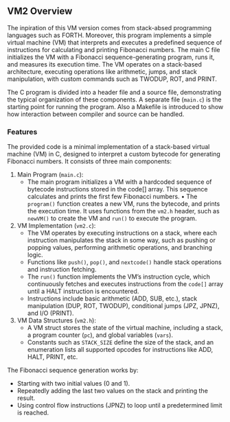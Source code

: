 ## VM2 Overview

The inpiration of this VM version comes from stack-absed programming languages such as FORTH. Moreover, this program implements a simple virtual machine (VM) that interprets and executes a predefined sequence of instructions for calculating and printing Fibonacci numbers. The main C file initializes the VM with a Fibonacci sequence-generating program, runs it, and measures its execution time. The VM operates on a stack-based architecture, executing operations like arithmetic, jumps, and stack manipulation, with custom commands such as TWODUP, ROT, and PRINT.

The C program is divided into a header file and a source file, demonstrating the typical organization of these components. A separate file (`main.c`) is the starting point for running the program. Also a Makefile is introduced to show how interaction between compiler and source can be handled.


### Features

The provided code is a minimal implementation of a stack-based virtual machine (VM) in C, designed to interpret a custom bytecode for generating Fibonacci numbers. It consists of three main components:

1. Main Program (`main.c`):
	* The main program initializes a VM with a hardcoded sequence of bytecode instructions stored in the code[] array. This sequence calculates and prints the first few Fibonacci numbers.
	•	The `program()` function creates a new VM, runs the bytecode, and prints the execution time. It uses functions from the `vm2.h` header, such as `newVM()` to create the VM and `run()` to execute the program.
2. VM Implementation (`vm2.c`):
	* The VM operates by executing instructions on a stack, where each instruction manipulates the stack in some way, such as pushing or popping values, performing arithmetic operations, and branching logic.
	* Functions like `push()`, `pop()`, and `nextcode()` handle stack operations and instruction fetching.
	* The `run()` function implements the VM’s instruction cycle, which continuously fetches and executes instructions from the `code[]` array until a HALT instruction is encountered.
	* Instructions include basic arithmetic (ADD, SUB, etc.), stack manipulation (DUP, ROT, TWODUP), conditional jumps (JPZ, JPNZ), and I/O (PRINT).
3.	VM Data Structures (`vm2.h`):
	* A VM struct stores the state of the virtual machine, including a stack, a program counter (`pc`), and global variables (`vars`).
	* Constants such as `STACK_SIZE` define the size of the stack, and an enumeration lists all supported opcodes for instructions like ADD, HALT, PRINT, etc.

The Fibonacci sequence generation works by:
* Starting with two initial values (0 and 1).
* Repeatedly adding the last two values on the stack and printing the result.
* Using control flow instructions (JPNZ) to loop until a predetermined limit is reached.
